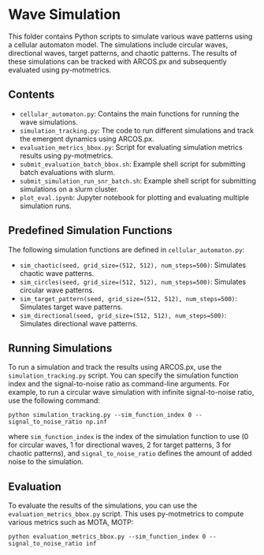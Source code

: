 # Wave Simulation

This folder contains Python scripts to simulate various wave patterns using a cellular automaton model. The simulations include circular waves, directional waves, target patterns, and chaotic patterns. The results of these simulations can be tracked with ARCOS.px and subsequently evaluated using py-motmetrics.

## Contents

- `cellular_automaton.py`: Contains the main functions for running the wave simulations.
- `simulation_tracking.py`: The code to run different simulations and track the emergent dynamics using ARCOS.px.
- `evaluation_metrics_bbox.py`: Script for evaluating simulation metrics results using py-motmetrics.
- `submit_evaluation_batch_bbox.sh`: Example shell script for submitting batch evaluations with slurm.
- `submit_simulation_run_snr_batch.sh`: Example shell script for submitting simulations on a slurm cluster.
- `plot_eval.ipynb`: Jupyter notebook for plotting and evaluating multiple simulation runs.

## Predefined Simulation Functions

The following simulation functions are defined in `cellular_automaton.py`:

- `sim_chaotic(seed, grid_size=(512, 512), num_steps=500)`: Simulates chaotic wave patterns.
- `sim_circles(seed, grid_size=(512, 512), num_steps=500)`: Simulates circular wave patterns.
- `sim_target_pattern(seed, grid_size=(512, 512), num_steps=500)`: Simulates target wave patterns.
- `sim_directional(seed, grid_size=(512, 512), num_steps=500)`: Simulates directional wave patterns.

## Running Simulations

To run a simulation and track the results using ARCOS.px, use the `simulation_tracking.py` script. You can specify the simulation function index and the signal-to-noise ratio as command-line arguments. For example, to run a circular wave simulation with infinite signal-to-noise ratio, use the following command:

```
python simulation_tracking.py --sim_function_index 0 --signal_to_noise_ratio np.inf
```

where `sim_function_index` is the index of the simulation function to use (0 for circular waves, 1 for directional waves, 2 for target patterns, 3 for chaotic patterns), and `signal_to_noise_ratio` defines the amount of added noise to the simulation.

## Evaluation

To evaluate the results of the simulations, you can use the `evaluation_metrics_bbox.py` script. This uses py-motmetrics to compute various metrics such as MOTA, MOTP:

```
python evaluation_metrics_bbox.py --sim_function_index 0 --signal_to_noise_ratio inf
```

